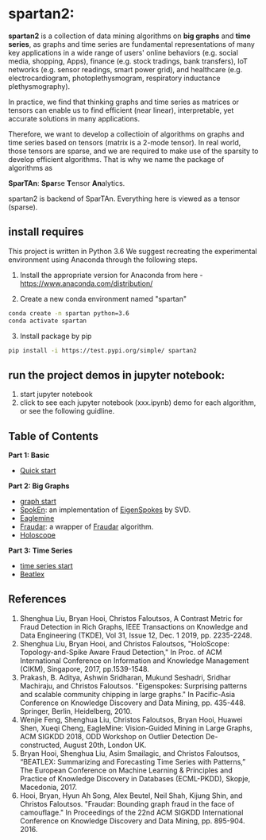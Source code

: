 
# spartan2:

**spartan2** is a collection of data mining algorithms on **big graphs** and
**time series**, as graphs and time series are fundamental representations of many key applications 
in a wide range of users' online behaviors (e.g. social media, shopping, Apps), 
finance (e.g. stock tradings, bank transfers), IoT networks (e.g. sensor readings, smart power grid), and healthcare (e.g. electrocardiogram, photoplethysmogram, respiratory inductance plethysmography). 

In practice, we find that thinking graphs and time series as matrices or tensors
can enable us to find efficient (near linear), interpretable, yet accurate solutions in many applications.

Therefore, we want to develop a collectioin of algorithms on graphs and time series based
on tensors (matrix is a 2-mode tensor). In real world, those tensors are sparse, and we
are required to make use of the sparsity to develop efficient algorithms. That is why
we name the package of algorithms as 

**SparTAn**: **Spar**se **T**ensor **An**alytics.

spartan2 is backend of SparTAn.
Everything here is viewed as a tensor (sparse).

## install requires

 This project is written in Python 3.6
 We suggest recreating the experimental environment using Anaconda through the following steps.
 
1. Install the appropriate version for Anaconda from here - https://www.anaconda.com/distribution/

2. Create a new conda environment named "spartan"
```bash
conda create -n spartan python=3.6
conda activate spartan
```

3. Install package by pip
```bash
pip install -i https://test.pypi.org/simple/ spartan2
```

<!-- 4. Install requirements.
```
pip install --user --requirement requirements
```
or
```
python setup.py install
``` -->

<!-- 5. install code in development mode
```bash
pip install -e spartan2
```
2. Clone the project
```bash
git clone https://github.com/shenghua-liu/spartan2.git
``` -->

## run the project demos in jupyter notebook:

1. start jupyter notebook
2. click to see each jupyter notebook (xxx.ipynb) demo for each algorithm, or see the following guidline.


## Table of Contents

**Part 1: Basic**
* [Quick start](https://github.com/shenghua-liu/spartan2/blob/master/demo/quick_start.ipynb)


**Part 2: Big Graphs**
* [graph start](https://github.com/shenghua-liu/spartan2/blob/master/demo/ioutil_demo.ipynb)
* [SpokEn](https://github.com/shenghua-liu/spartan2/blob/master/demo/SVD_demo.ipynb): an implementation of [EigenSpokes](http://www.cs.cmu.edu/~christos/PUBLICATIONS/pakdd10-eigenspokes.pdf) by SVD.
* [Eaglemine](https://github.com/shenghua-liu/spartan2/blob/master/demo/Eaglemine_demo.ipynb)
* [Fraudar](https://github.com/shenghua-liu/spartan2/blob/master/demo/Fraudar_demo.ipynb): a wrapper of [Fraudar](https://bhooi.github.io/projects/fraudar/index.html) algorithm.
* [Holoscope](https://github.com/shenghua-liu/spartan2/blob/master/demo/Holoscope_demo.ipynb)

**Part 3: Time Series**
* [time series start](https://github.com/shenghua-liu/spartan2/blob/master/demo/TimeseriesData_demo.ipynb)
* [Beatlex](https://github.com/shenghua-liu/spartan2/blob/master/demo/Beatlex_demo.ipynb)

## References
1. Shenghua Liu, Bryan Hooi, Christos Faloutsos, A Contrast Metric for Fraud Detection in Rich Graphs, IEEE Transactions on Knowledge and Data Engineering (TKDE), Vol 31, Issue 12, Dec. 1 2019, pp. 2235-2248.
1. Shenghua Liu, Bryan Hooi, and Christos Faloutsos, "HoloScope: Topology-and-Spike Aware Fraud Detection," In Proc. of ACM International Conference on Information and Knowledge Management (CIKM), Singapore, 2017, pp.1539-1548.
2. Prakash, B. Aditya, Ashwin Sridharan, Mukund Seshadri, Sridhar Machiraju, and Christos Faloutsos. "Eigenspokes: Surprising patterns and scalable community chipping in large graphs." In Pacific-Asia Conference on Knowledge Discovery and Data Mining, pp. 435-448. Springer, Berlin, Heidelberg, 2010.
3. Wenjie Feng, Shenghua Liu, Christos Faloutsos, Bryan Hooi, Huawei Shen, Xueqi Cheng, EagleMine: Vision-Guided Mining in Large Graphs, ACM SIGKDD 2018, ODD Workshop on Outlier Detection De-constructed, August 20th, London UK.
4. Bryan Hooi, Shenghua Liu, Asim Smailagic, and Christos Faloutsos, “BEATLEX: Summarizing and Forecasting Time Series with Patterns,” The European Conference on Machine Learning & Principles and Practice of Knowledge Discovery in Databases (ECML-PKDD), Skopje, Macedonia, 2017.
5. Hooi, Bryan, Hyun Ah Song, Alex Beutel, Neil Shah, Kijung Shin, and Christos Faloutsos. "Fraudar: Bounding graph fraud in the face of camouflage." In Proceedings of the 22nd ACM SIGKDD International Conference on Knowledge Discovery and Data Mining, pp. 895-904. 2016.
